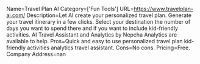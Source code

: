 Name=Travel Plan AI
Category=['Fun Tools']
URL=https://www.travelplan-ai.com/
Description=Let AI create your personalized travel plan. Generate your travel itinerary in a few clicks. Select your destination the number of days you want to spend there and if you want to include kid-friendly activities. AI Travel Assistant and Analytics by Nepcha Analytics are available to help.
Pros=Quick and easy to use personalized travel plan kid-friendly activities analytics travel assistant.
Cons=No cons.
Pricing=Free.
Company Address=nan

